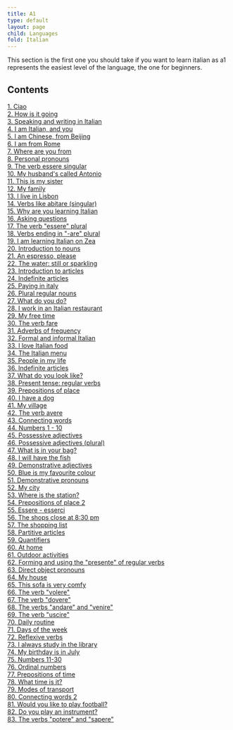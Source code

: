 ```yaml
---
title: A1
type: default
layout: page
child: Languages
fold: Italian
---
```


This section is the first one you should take if you want to learn italian as a1
represents the easiest level of the language, the one for beginners.

## Contents

[1. Ciao](/languages/italian/a1/1.-ciao)<br>
[2. How is it going](/languages/italian/a1/2.-how-is-it-going)<br>
[3. Speaking and writing in Italian](/languages/italian/a1/3.-speaking-and-writing-in-italian)<br>
[4. I am Italian, and you](/languages/italian/a1/4.-i-am-italian-and-you)<br>
[5. I am Chinese, from Beijing](/languages/italian/a1/5.-i-am-chinese-from-beijing)<br>
[6. I am from Rome](/languages/italian/a1/6.-i-am-from-rome)<br>
[7. Where are you from](/languages/italian/a1/7.-where-are-you-from)<br>
[8. Personal pronouns](/languages/italian/a1/8.-personal-pronouns)<br>
[9. The verb essere singular](/languages/italian/a1/9.-the-verb-essere-singular)<br>
[10. My husband's called Antonio](/languages/italian/a1/10.-my-husbands-called-antonio)<br>
[11. This is my sister](/languages/italian/a1/11.-this-is-my-sister)<br>
[12. My family](/languages/italian/a1/12.-my-family)<br>
[13. I live in Lisbon](/languages/italian/a1/13.-i-live-in-lisbon)<br>
[14. Verbs like abitare (singular)](/languages/italian/a1/14.-verbs-like-abitare-singular)<br>
[15. Why are you learning Italian](/languages/italian/a1/15.-why-are-you-learning-italian)<br>
[16. Asking questions](/languages/italian/a1/16.-asking-questions)<br>
[17. The verb "essere" plural](/languages/italian/a1/17.-the-verb-essere-plural)<br>
[18. Verbs ending in "-are" plural](/languages/italian/a1/18.-verbs-ending-in-are-plural)<br>
[19. I am learning Italian on Zea](/languages/italian/a1/19.-i-am-learning-italian-on-zea)<br>
[20. Introduction to nouns](/languages/italian/a1/20.-introduction-to-nouns)<br>
[21. An espresso, please](/languages/italian/a1/21.-an-espresso-please)<br>
[22. The water: still or sparkling](/languages/italian/a1/22.-the-water-still-or-sparkling)<br>
[23. Introduction to articles](/languages/italian/a1/23.-introduction-to-articles)<br>
[24. Indefinite articles](/languages/italian/a1/24.-indefinite-articles)<br>
[25. Paying in italy](/languages/italian/a1/25.-paying-in-italy)<br>
[26. Plural regular nouns](/languages/italian/a1/26.-plural-regular-nouns)<br>
[27. What do you do?](/languages/italian/a1/27.-what-do-you-do)<br>
[28. I work in an Italian restaurant](/languages/italian/a1/28.-i-work-in-an-italian-restaurant)<br>
[29. My free time](/languages/italian/a1/29.-my-free-time)<br>
[30. The verb fare](/languages/italian/a1/30.-the-verb-fare)<br>
[31. Adverbs of frequency](/languages/italian/a1/31.-adverbs-of-frequency)<br>
[32. Formal and informal Italian](/languages/italian/a1/32.-formal-and-informal-italian)<br>
[33. I love Italian food](/languages/italian/a1/33.-i-love-italian-food)<br>
[34. The Italian menu](/languages/italian/a1/34.-the-italian-menu)<br>
[35. People in my life](/languages/italian/a1/35.-people-in-my-life)<br>
[36. Indefinite articles](/languages/italian/a1/36.-indefinite-articles)<br>
[37. What do you look like?](/languages/italian/a1/37.-what-do-you-look-like)<br>
[38. Present tense: regular verbs](/languages/italian/a1/38.-present-tense-regular-verbs)<br>
[39. Prepositions of place](/languages/italian/a1/39.-prepositions-of-place)<br>
[40. I have a dog](/languages/italian/a1/40.-i-have-a-dog)<br>
[41. My village](/languages/italian/a1/41.-my-village)<br>
[42. The verb avere](/languages/italian/a1/42.-the-verb-avere)<br>
[43. Connecting words](/languages/italian/a1/43.-connecting-words)<br>
[44. Numbers 1 - 10](/languages/italian/a1/44.-numbers-1-10)<br>
[45. Possessive adjectives](/languages/italian/a1/45.-possessive-adjectives)<br>
[46. Possessive adjectives (plural)](/languages/italian/a1/46.-possessive-adjectives-plural)<br>
[47. What is in your bag?](/languages/italian/a1/47.-what-is-in-your-bag)<br>
[48. I will have the fish](/languages/italian/a1/48.-i-will-have-the-fish)<br>
[49. Demonstrative adjectives](/languages/italian/a1/49.-demonstrative-adjectives)<br>
[50. Blue is my favourite colour](/languages/italian/a1/50.-blue-is-my-favourite-colour)<br>
[51. Demonstrative pronouns](/languages/italian/a1/51.-demonstrative-pronouns)<br>
[52. My city](/languages/italian/a1/52.-my-city)<br>
[53. Where is the station?](/languages/italian/a1/53.-where-is-the-station)<br>
[54. Prepositions of place 2](/languages/italian/a1/54.-prepositions-of-place-2)<br>
[55. Essere - esserci](/languages/italian/a1/55.-essere-esserci)<br>
[56. The shops close at 8:30 pm](/languages/italian/a1/56.-the-shops-close-at-830-pm)<br>
[57. The shopping list](/languages/italian/a1/57.-the-shopping-list)<br>
[58. Partitive articles](/languages/italian/a1/58.-partitive-articles)<br>
[59. Quantifiers](/languages/italian/a1/59.-quantifiers)<br>
[60. At home](/languages/italian/a1/60.-at-home)<br>
[61. Outdoor activities](/languages/italian/a1/61.-outdoor-activities)<br>
[62. Forming and using the "presente" of regular verbs](/languages/italian/a1/62.-forming-and-using-the-presente-of-regular-verbs)<br>
[63. Direct object pronouns](/languages/italian/a1/63.-direct-object-pronouns)<br>
[64. My house](/languages/italian/a1/64.-my-house)<br>
[65. This sofa is very comfy](/languages/italian/a1/65.-this-sofa-is-very-comfy)<br>
[66. The verb "volere"](/languages/italian/a1/66.-the-verb-volere)<br>
[67. The verb "dovere"](/languages/italian/a1/67.-the-verb-dovere)<br>
[68. The verbs "andare" and "venire"](/languages/italian/a1/68.-the-verbs-andare-and-venire)<br>
[69. The verb "uscire"](/languages/italian/a1/69.-the-verb-uscire)<br>
[70. Daily routine](/languages/italian/a1/70.-daily-routine)<br>
[71. Days of the week](/languages/italian/a1/71.-days-of-the-week)<br>
[72. Reflexive verbs](/languages/italian/a1/72.-reflexive-verbs)<br>
[73. I always study in the library](/languages/italian/a1/73.-i-always-study-in-the-library)<br>
[74. My birthday is in July](/languages/italian/a1/74.-my-birthday-is-in-july)<br>
[75. Numbers 11-30](/languages/italian/a1/75.-numbers-11-30)<br>
[76. Ordinal numbers](/languages/italian/a1/76.-ordinal-numbers)<br>
[77. Prepositions of time](/languages/italian/a1/77.-prepositions-of-time)<br>
[78. What time is it?](/languages/italian/a1/78.-what-time-is-it)<br>
[79. Modes of transport](/languages/italian/a1/79.-modes-of-transport)<br>
[80. Connecting words 2](/languages/italian/a1/80.-connecting-words-2)<br>
[81. Would you like to play football?](/languages/italian/a1/81.-would-you-like-to-play-football)<br>
[82. Do you play an instrument?](/languages/italian/a1/82)<br>
[83. The verbs "potere" and "sapere"](/languages/italian/a1/83)<br>
